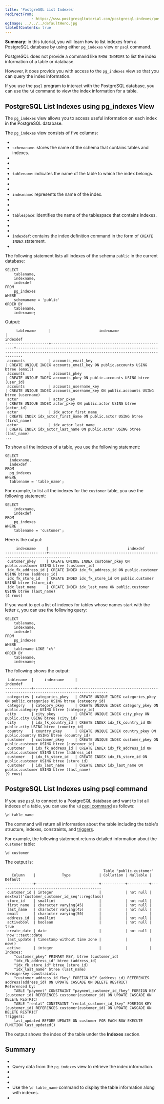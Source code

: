 ```yaml
---
title: 'PostgreSQL List Indexes'
redirectFrom: 
            - https://www.postgresqltutorial.com/postgresql-indexes/postgresql-list-indexes/
ogImage: ../../../defaultHero.jpg
tableOfContents: true
---
```



**Summary**: in this tutorial, you will learn how to list indexes from a PostgreSQL database by using either `pg_indexes` view or `psql` command.





PostgreSQL does not provide a command like `SHOW INDEXES` to list the index information of a table or database.





However, it does provide you with access to the `pg_indexes` view so that you can query the index information.





If you use the `psql` program to interact with the PostgreSQL database, you can use the `\d` command to view the index information for a table.





## PostgreSQL List Indexes using pg_indexes View





The `pg_indexes` view allows you to access useful information on each index in the PostgreSQL database.





The `pg_indexes` view consists of five columns:





- 
- `schemaname`: stores the name of the schema that contains tables and indexes.
- 
-
- 
- `tablename`: indicates the name of the table to which the index belongs.
- 
-
- 
- `indexname`: represents the name of the index.
- 
-
- 
- `tablespace`: identifies the name of the tablespace that contains indexes.
- 
-
- 
- `indexdef`: contains the index definition command in the form of `CREATE INDEX` statement.
- 





The following statement lists all indexes of the schema `public` in the current database:





```
SELECT
    tablename,
    indexname,
    indexdef
FROM
    pg_indexes
WHERE
    schemaname = 'public'
ORDER BY
    tablename,
    indexname;
```





Output:





```
     tablename      |                      indexname                      |                                                                   indexdef
--------------------+-----------------------------------------------------+-----------------------------------------------------------------------------------------------------------------------------------------------
 accounts           | accounts_email_key                                  | CREATE UNIQUE INDEX accounts_email_key ON public.accounts USING btree (email)
 accounts           | accounts_pkey                                       | CREATE UNIQUE INDEX accounts_pkey ON public.accounts USING btree (user_id)
 accounts           | accounts_username_key                               | CREATE UNIQUE INDEX accounts_username_key ON public.accounts USING btree (username)
 actor              | actor_pkey                                          | CREATE UNIQUE INDEX actor_pkey ON public.actor USING btree (actor_id)
 actor              | idx_actor_first_name                                | CREATE INDEX idx_actor_first_name ON public.actor USING btree (first_name)
 actor              | idx_actor_last_name                                 | CREATE INDEX idx_actor_last_name ON public.actor USING btree (last_name)
...
```





To show all the indexes of a table, you use the following statement:





```
SELECT
  indexname,
  indexdef
FROM
  pg_indexes
WHERE
  tablename = 'table_name';
```





For example, to list all the indexes for the `customer` table, you use the following statement:





```
SELECT
    indexname,
    indexdef
FROM
    pg_indexes
WHERE
    tablename = 'customer';
```





Here is the output:





```
     indexname     |                                    indexdef
-------------------+--------------------------------------------------------------------------------
 customer_pkey     | CREATE UNIQUE INDEX customer_pkey ON public.customer USING btree (customer_id)
 idx_fk_address_id | CREATE INDEX idx_fk_address_id ON public.customer USING btree (address_id)
 idx_fk_store_id   | CREATE INDEX idx_fk_store_id ON public.customer USING btree (store_id)
 idx_last_name     | CREATE INDEX idx_last_name ON public.customer USING btree (last_name)
(4 rows)
```





If you want to get a list of indexes for tables whose names start with the letter `c`, you can use the following query:





```
SELECT
    tablename,
    indexname,
    indexdef
FROM
    pg_indexes
WHERE
    tablename LIKE 'c%'
ORDER BY
    tablename,
    indexname;
```





The following shows the output:





```
 tablename  |     indexname     |                                      indexdef
------------+-------------------+------------------------------------------------------------------------------------
 categories | categories_pkey   | CREATE UNIQUE INDEX categories_pkey ON public.categories USING btree (category_id)
 category   | category_pkey     | CREATE UNIQUE INDEX category_pkey ON public.category USING btree (category_id)
 city       | city_pkey         | CREATE UNIQUE INDEX city_pkey ON public.city USING btree (city_id)
 city       | idx_fk_country_id | CREATE INDEX idx_fk_country_id ON public.city USING btree (country_id)
 country    | country_pkey      | CREATE UNIQUE INDEX country_pkey ON public.country USING btree (country_id)
 customer   | customer_pkey     | CREATE UNIQUE INDEX customer_pkey ON public.customer USING btree (customer_id)
 customer   | idx_fk_address_id | CREATE INDEX idx_fk_address_id ON public.customer USING btree (address_id)
 customer   | idx_fk_store_id   | CREATE INDEX idx_fk_store_id ON public.customer USING btree (store_id)
 customer   | idx_last_name     | CREATE INDEX idx_last_name ON public.customer USING btree (last_name)
(9 rows)
```





## PostgreSQL List Indexes using psql command





If you use `psql` to connect to a PostgreSQL database and want to list all indexes of a table, you can use the `\d` [psql command](https://www.postgresqltutorial.com/postgresql-administration/psql-commands/) as follows:





```
\d table_name
```





The command will return all information about the table including the table's structure, indexes, constraints, and [triggers](https://www.postgresqltutorial.com/postgresql-triggers/).





For example, the following statement returns detailed information about the `customer` table:





```
\d customer
```





The output is:





```
                                             Table "public.customer"
   Column    |            Type             | Collation | Nullable |                    Default
-------------+-----------------------------+-----------+----------+-----------------------------------------------
 customer_id | integer                     |           | not null | nextval('customer_customer_id_seq'::regclass)
 store_id    | smallint                    |           | not null |
 first_name  | character varying(45)       |           | not null |
 last_name   | character varying(45)       |           | not null |
 email       | character varying(50)       |           |          |
 address_id  | smallint                    |           | not null |
 activebool  | boolean                     |           | not null | true
 create_date | date                        |           | not null | 'now'::text::date
 last_update | timestamp without time zone |           |          | now()
 active      | integer                     |           |          |
Indexes:
    "customer_pkey" PRIMARY KEY, btree (customer_id)
    "idx_fk_address_id" btree (address_id)
    "idx_fk_store_id" btree (store_id)
    "idx_last_name" btree (last_name)
Foreign-key constraints:
    "customer_address_id_fkey" FOREIGN KEY (address_id) REFERENCES address(address_id) ON UPDATE CASCADE ON DELETE RESTRICT
Referenced by:
    TABLE "payment" CONSTRAINT "payment_customer_id_fkey" FOREIGN KEY (customer_id) REFERENCES customer(customer_id) ON UPDATE CASCADE ON DELETE RESTRICT
    TABLE "rental" CONSTRAINT "rental_customer_id_fkey" FOREIGN KEY (customer_id) REFERENCES customer(customer_id) ON UPDATE CASCADE ON DELETE RESTRICT
Triggers:
    last_updated BEFORE UPDATE ON customer FOR EACH ROW EXECUTE FUNCTION last_updated()
```





The output shows the index of the table under the **Indexes** section.





## Summary





- 
- Query data from the `pg_indexes` view to retrieve the index information.
- 
-
- 
- Use the `\d table_name` command to display the table information along with indexes.
- 


